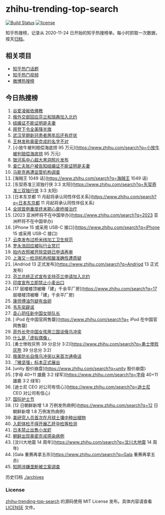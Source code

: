 # zhihu-trending-top-search

[![Build Status](https://github.com/justjavac/zhihu-trending-top-search/workflows/ci/badge.svg?branch=main)](https://github.com/justjavac/zhihu-trending-top-search/actions)
[![license](https://img.shields.io/github/license/justjavac/zhihu-trending-top-search)](https://github.com/justjavac/zhihu-trending-top-search/blob/main/LICENSE)

知乎热搜榜，记录从 2020-11-24 日开始的知乎热搜榜单。每小时抓取一次数据，按天[归档](./archives)。

## 相关项目

- [知乎热门话题](https://github.com/justjavac/zhihu-trending-hot-questions)
- [知乎热门视频](https://github.com/justjavac/zhihu-trending-hot-video)
- [微博热搜榜](https://github.com/justjavac/weibo-trending-hot-search)

## 今日热搜榜

<!-- BEGIN -->
<!-- 最后更新时间 Sat May 14 2022 20:30:04 GMT+0800 (China Standard Time) -->

1. [谷爱凌皈依佛教](https://www.zhihu.com/search?q=谷爱凌皈依佛教)
1. [俄外交部回应芬兰和瑞典加入北约](https://www.zhihu.com/search?q=俄外交部回应芬兰和瑞典加入北约)
1. [结婚证不能证明是夫妻](https://www.zhihu.com/search?q=结婚证不能证明是夫妻)
1. [拜登下令全美降半旗](https://www.zhihu.com/search?q=拜登下令全美降半旗)
1. [武汉早期新冠患者两年后还有症状](https://www.zhihu.com/search?q=武汉早期新冠患者两年后还有症状)
1. [王林发称奥密克戎的名字不对](https://www.zhihu.com/search?q=王林发称奥密克戎的名字不对)
1. [小放牛被判赔偿海底捞 95 万元](https://www.zhihu.com/search?q=小放牛被判赔偿海底捞 95 万元)
1. [银河系中心超大黑洞照片发布](https://www.zhihu.com/search?q=银河系中心超大黑洞照片发布)
1. [查亡夫账户被告知结婚证不能证明是夫妻](https://www.zhihu.com/search?q=查亡夫账户被告知结婚证不能证明是夫妻)
1. [马斯克再遭监管机构调查](https://www.zhihu.com/search?q=马斯克再遭监管机构调查)
1. [海贼王 1049 话](https://www.zhihu.com/search?q=海贼王 1049 话)
1. [东契奇准三双独行侠 3:3 太阳](https://www.zhihu.com/search?q=东契奇准三双独行侠 3:3 太阳)
1. [日本东京都 11 月起将承认同性伴侣关系](https://www.zhihu.com/search?q=日本东京都 11 月起将承认同性伴侣关系)
1. [全球首例重度终末期心衰桥接治疗](https://www.zhihu.com/search?q=全球首例重度终末期心衰桥接治疗)
1. [2023 亚洲杯将不在中国举办](https://www.zhihu.com/search?q=2023 亚洲杯将不在中国举办)
1. [iPhone 15 或采用 USB-C 接口](https://www.zhihu.com/search?q=iPhone 15 或采用 USB-C
   接口)
1. [云南发布过桥米线加工卫生规范](https://www.zhihu.com/search?q=云南发布过桥米线加工卫生规范)
1. [罗永浩回应被叫行业冥灯](https://www.zhihu.com/search?q=罗永浩回应被叫行业冥灯)
1. [拍内衣照被开除空姐已申请再审](https://www.zhihu.com/search?q=拍内衣照被开除空姐已申请再审)
1. [上海又一检测机构核酸准确性遭质疑](https://www.zhihu.com/search?q=上海又一检测机构核酸准确性遭质疑)
1. [Andriod 13 正式发布](https://www.zhihu.com/search?q=Andriod 13 正式发布)
1. [芬兰总统正式宣布支持芬兰申请加入北约](https://www.zhihu.com/search?q=芬兰总统正式宣布支持芬兰申请加入北约)
1. [印度宣布立即禁止小麦出口](https://www.zhihu.com/search?q=印度宣布立即禁止小麦出口)
1. [17 层楼楼顶被曝「建」千余平厂房](https://www.zhihu.com/search?q=17 层楼楼顶被曝「建」千余平厂房)
1. [康师傅油包疑有虫卵](https://www.zhihu.com/search?q=康师傅油包疑有虫卵)
1. [韦东奕辟谣](https://www.zhihu.com/search?q=韦东奕辟谣)
1. [袁心玥任新中国女排队长](https://www.zhihu.com/search?q=袁心玥任新中国女排队长)
1. [	iPod 在中国官网售罄](https://www.zhihu.com/search?q=	iPod 在中国官网售罄)
1. [菲外长夸中国女孩用三国谈俄乌冲突](https://www.zhihu.com/search?q=菲外长夸中国女孩用三国谈俄乌冲突)
1. [什么是「虚拟偶像」](https://www.zhihu.com/search?q=什么是「虚拟偶像」)
1. [勇士惨败灰熊 39 分总分 3:2](https://www.zhihu.com/search?q=勇士惨败灰熊 39 分总分 3:2)
1. [俄美防长自俄乌冲突以来首次通电话](https://www.zhihu.com/search?q=俄美防长自俄乌冲突以来首次通电话)
1. [「猪坚强」标本正式展出](https://www.zhihu.com/search?q=「猪坚强」标本正式展出)
1. [unity 股价崩盘](https://www.zhihu.com/search?q=unity 股价崩盘)
1. [字母 40+11 雄鹿 3:2 绿军](https://www.zhihu.com/search?q=字母 40+11 雄鹿 3:2 绿军)
1. [迪士尼 CEO 对公司有信心](https://www.zhihu.com/search?q=迪士尼 CEO 对公司有信心)
1. [国际护士节](https://www.zhihu.com/search?q=国际护士节)
1. [12 日朝鲜新增 1.8 万例发热病例](https://www.zhihu.com/search?q=12 日朝鲜新增 1.8 万例发热病例)
1. [美研究人员首次在月球土壤中种出植物](https://www.zhihu.com/search?q=美研究人员首次在月球土壤中种出植物)
1. [入职体检不得开展乙肝孕检等检测](https://www.zhihu.com/search?q=入职体检不得开展乙肝孕检等检测)
1. [日本禁止出售小龙虾](https://www.zhihu.com/search?q=日本禁止出售小龙虾)
1. [朝鲜出现奥密克戎感染病例](https://www.zhihu.com/search?q=朝鲜出现奥密克戎感染病例)
1. [汶川大地震 14 周年](https://www.zhihu.com/search?q=汶川大地震 14 周年)
1. [Gala 重赛再拿五杀](https://www.zhihu.com/search?q=Gala 重赛再拿五杀)
1. [知网涉嫌垄断被立案调查](https://www.zhihu.com/search?q=知网涉嫌垄断被立案调查)

<!-- END -->

历史归档 [./archives](./archives)

### License

[zhihu-trending-top-search](https://github.com/justjavac/zhihu-trending-top-search)
的源码使用 MIT License 发布。具体内容请查看 [LICENSE](./LICENSE) 文件。
